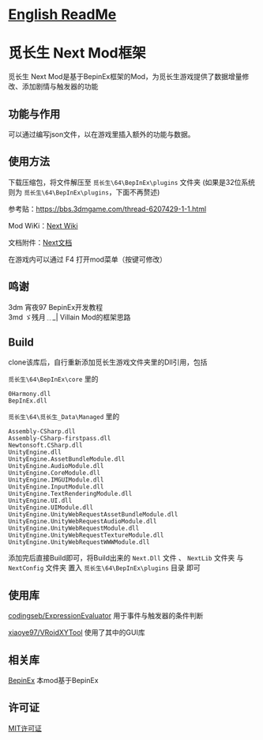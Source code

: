 # [English ReadMe](ReadmeEn.md)

# 觅长生 Next Mod框架

觅长生 Next Mod是基于BepinEx框架的Mod，为觅长生游戏提供了数据增量修改、添加剧情与触发器的功能

## 功能与作用
可以通过编写json文件，以在游戏里插入额外的功能与数据。

## 使用方法

下载压缩包，将文件解压至 `觅长生\64\BepInEx\plugins` 文件夹 (如果是32位系统则为 `觅长生\64\BepInEx\plugins`，下面不再赘述)

参考贴：https://bbs.3dmgame.com/thread-6207429-1-1.html

Mod WiKi：[Next Wiki](https://michangshengnext.fandom.com/zh/wiki/%E8%A7%85%E9%95%BF%E7%94%9FNext_Wiki)

文档附件：[Next文档](doc/Next文档.md)

在游戏内可以通过 F4 打开mod菜单（按键可修改）

## 鸣谢
3dm  宵夜97  BepinEx开发教程<br>
3md  ゞ残月﹎_|  Villain Mod的框架思路<br>

## Build
clone该库后，自行重新添加觅长生游戏文件夹里的Dll引用，包括

`觅长生\64\BepInEx\core` 里的
```
0Harmony.dll
BepInEx.dll
```
`觅长生\64\觅长生_Data\Managed` 里的
```
Assembly-CSharp.dll
Assembly-CSharp-firstpass.dll
Newtonsoft.CSharp.dll
UnityEngine.dll
UnityEngine.AssetBundleModule.dll
UnityEngine.AudioModule.dll
UnityEngine.CoreModule.dll
UnityEngine.IMGUIModule.dll
UnityEngine.InputModule.dll
UnityEngine.TextRenderingModule.dll
UnityEngine.UI.dll
UnityEngine.UIModule.dll
UnityEngine.UnityWebRequestAssetBundleModule.dll
UnityEngine.UnityWebRequestAudioModule.dll
UnityEngine.UnityWebRequestModule.dll
UnityEngine.UnityWebRequestTextureModule.dll
UnityEngine.UnityWebRequestWWWModule.dll
```

添加完后直接Build即可，将Build出来的 `Next.Dll` 文件 、 `NextLib` 文件夹 与 `NextConfig` 文件夹 置入 `觅长生\64\BepInEx\plugins` 目录 即可

## 使用库
[codingseb/ExpressionEvaluator](https://github.com/codingseb/ExpressionEvaluator) 用于事件与触发器的条件判断

[xiaoye97/VRoidXYTool](https://github.com/xiaoye97/VRoidXYTool) 使用了其中的GUI库

## 相关库
[BepinEx](https://github.com/BepInEx/BepInEx) 本mod基于BepinEx

## 许可证
[MIT许可证](https://github.com/magicskysword/Next/blob/main/LICENSE)